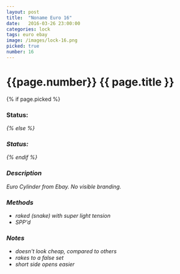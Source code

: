 ```yaml
---
layout: post
title:  "Noname Euro 16"
date:   2016-03-26 23:00:00
categories: lock
tags: euro ebay
image: /images/lock-16.png
picked: true
number: 16
---
```


# {{page.number}} {{ page.title }}

{% if page.picked %}
### Status: <i class="fa fa-unlock"/>
{% else %}
### Status: <i class="fa fa-lock"/>
{% endif %}

### Description

Euro Cylinder from Ebay. No visible branding.

### Methods

- raked (snake) with super light tension
- SPP'd

### Notes

- doesn't look cheap, compared to others
- rakes to a false set
- short side opens easier
